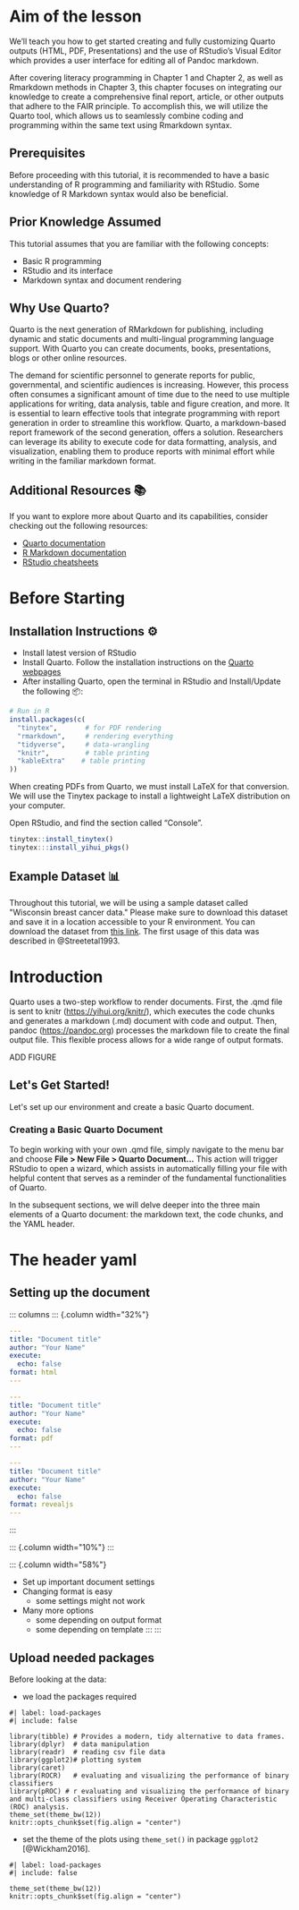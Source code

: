 # Aim of the lesson 
We’ll teach you how to get started creating and fully customizing Quarto outputs (HTML, PDF, Presentations) and the use of RStudio’s Visual Editor which provides a user interface for editing all of Pandoc markdown.

After covering literacy programming in Chapter 1 and Chapter 2, as well as Rmarkdown methods in Chapter 3, this chapter focuses on integrating our knowledge to create a comprehensive final report, article, or other outputs that adhere to the FAIR principle. To accomplish this, we will utilize the Quarto tool, which allows us to seamlessly combine coding and programming within the same text using Rmarkdown syntax.

## Prerequisites 
Before proceeding with this tutorial, it is recommended to have a basic understanding of R programming and familiarity with RStudio. Some knowledge of R Markdown syntax would also be beneficial.

## Prior Knowledge Assumed
This tutorial assumes that you are familiar with the following concepts:

- Basic R programming
- RStudio and its interface
- Markdown syntax and document rendering

## Why Use Quarto? 
Quarto is the next generation of RMarkdown for publishing, including dynamic and static documents and multi-lingual programming language support. With Quarto you can create documents, books, presentations, blogs or other online resources.

The demand for scientific personnel to generate reports for public, governmental, and scientific audiences is increasing. However, this process often consumes a significant amount of time due to the need to use multiple applications for writing, data analysis, table and figure creation, and more. It is essential to learn effective tools that integrate programming with report generation in order to streamline this workflow. Quarto, a markdown-based report framework of the second generation, offers a solution. Researchers can leverage its ability to execute code for data formatting, analysis, and visualization, enabling them to produce reports with minimal effort while writing in the familiar markdown format.

## Additional Resources 📚

If you want to explore more about Quarto and its capabilities, consider checking out the following resources:

- [Quarto documentation](https://quarto.org/docs/)
- [R Markdown documentation](https://rmarkdown.rstudio.com/)
- [RStudio cheatsheets](https://rstudio.com/resources/cheatsheets/)

# Before Starting
## Installation Instructions ⚙️

- Install latest version of RStudio
- Install Quarto. Follow the installation instructions on the [Quarto webpages](https://quarto.org/)
- After installing Quarto, open the terminal in RStudio and Install/Update the following 📦:

```R
# Run in R
install.packages(c(
  "tinytex",       # for PDF rendering
  "rmarkdown",     # rendering everything
  "tidyverse",     # data-wrangling
  "knitr",         # table printing
  "kableExtra"    # table printing
))
```

When creating PDFs from Quarto, we must install LaTeX for that conversion. We will use the Tinytex package to install a lightweight LaTeX distribution on your computer.

Open RStudio, and find the section called “Console”.

```R
tinytex::install_tinytex()
tinytex:::install_yihui_pkgs()
```
## Example Dataset 📊

Throughout this tutorial, we will be using a sample dataset called "Wisconsin breast cancer data." Please make sure to download this dataset and save it in a location accessible to your R environment. You can download the dataset from [this link](https://www.kaggle.com/datasets/uciml/breast-cancer-wisconsin-data). The first usage of this data was described in @Streetetal1993.

# Introduction
Quarto uses a two-step workflow to render documents. First, the .qmd file is sent to knitr (https://yihui.org/knitr/), which executes the code chunks and generates a markdown (.md) document with code and output. Then, pandoc (https://pandoc.org) processes the markdown file to create the final output file. This flexible process allows for a wide range of output formats. 

ADD FIGURE

## Let's Get Started!

Let's set up our environment and create a basic Quarto document. 

### Creating a Basic Quarto Document

To begin working with your own .qmd file, simply navigate to the menu bar and choose **File > New File > Quarto Document...** This action will trigger RStudio to open a wizard, which assists in automatically filling your file with helpful content that serves as a reminder of the fundamental functionalities of Quarto.

In the subsequent sections, we will delve deeper into the three main elements of a Quarto document: the markdown text, the code chunks, and the YAML header.


# The header yaml

## Setting up the document

::: columns
::: {.column width="32%"}
``` yaml
---
title: "Document title"
author: "Your Name"
execute:
  echo: false
format: html
--- 
```

``` yaml
---
title: "Document title"
author: "Your Name"
execute:
  echo: false
format: pdf
--- 
```

``` yaml
---
title: "Document title"
author: "Your Name"
execute:
  echo: false
format: revealjs
--- 
```
:::

::: {.column width="10%"}
:::

::: {.column width="58%"}
-   Set up important document settings
-   Changing format is easy
    -   some settings might not work
-   Many more options
    -   some depending on output format
    -   some depending on template
:::
:::

## Upload needed packages  
Before looking at the data:

-   we load the packages required

```{r}
#| label: load-packages
#| include: false

library(tibble) # Provides a modern, tidy alternative to data frames.
library(dplyr)  # data manipulation
library(readr)  # reading csv file data 
library(ggplot2)# plotting system
library(caret)
library(ROCR)   # evaluating and visualizing the performance of binary classifiers
library(pROC) # r evaluating and visualizing the performance of binary and multi-class classifiers using Receiver Operating Characteristic (ROC) analysis.
theme_set(theme_bw(12))
knitr::opts_chunk$set(fig.align = "center")
```
-   set the theme of the plots using `theme_set()` in package `ggplot2` [@Wickham2016].


```{r}
#| label: load-packages
#| include: false

theme_set(theme_bw(12))
knitr::opts_chunk$set(fig.align = "center")
```
